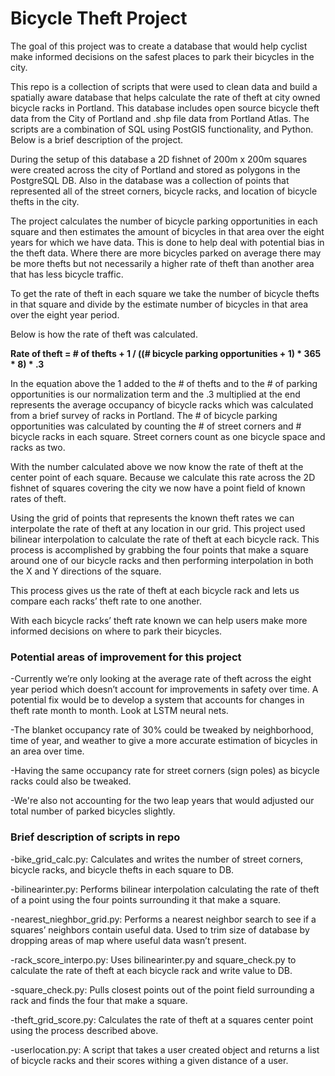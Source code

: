 <h1>Bicycle Theft Project</h1>

The goal of this project was to create a database that would help cyclist make informed decisions on the safest places to park their bicycles in the city. 

This repo is a collection of scripts that were used to clean data and build a spatially aware database that helps calculate the rate of theft at city owned bicycle racks in Portland. This database includes open source bicycle theft data from the City of Portland and .shp file data from Portland Atlas. The scripts are a combination of SQL using PostGIS functionality, and Python. Below is a brief description of the project.

During the setup of this database a 2D fishnet of 200m x 200m squares were created across the city of Portland and stored as polygons in the PostgreSQL DB. Also in the database was a collection of points that represented all of the street corners, bicycle racks, and location of bicycle thefts in the city. 

The project calculates the number of bicycle parking opportunities in each square and then estimates the amount of bicycles in that area over the eight years for which we have data. This is done to help deal with potential bias in the theft data. Where there are more bicycles parked on average there may be more thefts but not necessarily a higher rate of theft than another area that has less bicycle traffic. 

To get the rate of theft in each square we take the number of bicycle thefts in that square and divide by the estimate number of bicycles in that area over the eight year period. 

Below is how the rate of theft was calculated. 

<b>Rate of theft = # of thefts + 1 / ((# bicycle parking opportunities + 1) * 365 * 8) * .3 </b>

In the equation above the 1 added to the # of thefts and to the # of parking opportunities is our normalization term and the .3 multiplied at the end represents the average occupancy of bicycle racks which was calculated from a brief survey of racks in Portland. The # of bicycle parking opportunities was calculated by counting the # of street corners and # bicycle racks in each square. Street corners count as one bicycle space and racks as two. 

With the number calculated above we now know the rate of theft at the center point of each square. Because we calculate this rate across the 2D fishnet of squares covering the city we now have a point field of known rates of theft. 

Using the grid of points that represents the known theft rates we can interpolate the rate of theft at any location in our grid. This project used bilinear interpolation to calculate the rate of theft at each bicycle rack. This process is accomplished by grabbing the four points that make a square around one of our bicycle racks and then performing interpolation in both the X and Y directions of the square. 

This process gives us the rate of theft at each bicycle rack and lets us compare each racks’ theft rate to one another.

With each bicycle racks’ theft rate known we can help users make more informed decisions on where to park their bicycles.            

<h3>Potential areas of improvement for this project</h3> 

-Currently we’re only looking at the average rate of theft across the eight year period which doesn’t account for improvements in safety over time. A potential fix would be to develop a system that accounts for changes in theft rate month to month. Look at LSTM neural nets. 

-The blanket occupancy rate of 30% could be tweaked by neighborhood, time of year, and weather to give a more accurate estimation of bicycles in an area over time. 

-Having the same occupancy rate for street corners (sign poles) as bicycle racks could also be tweaked. 

-We're also not accounting for the two leap years that would adjusted our total number of parked bicycles slightly. 


<h3>Brief description of scripts in repo</h3>

-bike_grid_calc.py:  Calculates and writes the number of street corners, bicycle racks, and bicycle thefts in each square to DB.

-bilinearinter.py: Performs bilinear interpolation calculating the rate of theft of a point using the four points surrounding it that make a square. 

-nearest_nieghbor_grid.py: Performs a nearest neighbor search to see if a squares’ neighbors contain useful data. Used to trim size of database by dropping areas of map where useful data wasn’t present. 

-rack_score_interpo.py: Uses bilinearinter.py and square_check.py to calculate the rate of theft at each bicycle rack and write value to DB. 

-square_check.py: Pulls closest points out of the point field surrounding a rack and finds the four that make a square. 

-theft_grid_score.py: Calculates the rate of theft at a squares center point using the process described above. 

-userlocation.py: A script that takes a user created object and returns a list of bicycle racks and their scores withing a given distance of a user. 


